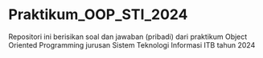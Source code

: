 # Praktikum_OOP_STI_2024
Repositori ini berisikan soal dan jawaban (pribadi) dari praktikum Object Oriented Programming jurusan Sistem Teknologi Informasi ITB tahun 2024
